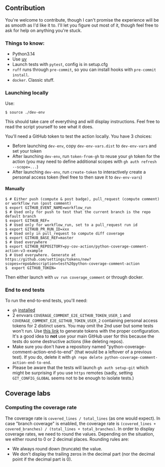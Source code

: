## Contribution

You're welcome to contribute, though I can't promise the experience will be as smooth as I'd like it to. I'll let you figure out most of it, though feel free to ask for help on anything you're stuck.

### Things to know:

- Python3.14
- Use [uv](https://docs.astral.sh/uv/)
- Launch tests with `pytest`, config is in setup.cfg
- `ruff` runs through `pre-commit`, so you can install hooks with `pre-commit install`.
- `docker`. Classic stuff.

### Launching locally

Use:

```console
$ source ./dev-env
```

This should take care of everything and will display instructions.
Feel free to read the script yourself to see what it does.

You'll need a GitHub token to test the action locally. You have 3 choices:

- Before launching `dev-env`, copy `dev-env-vars.dist` to `dev-env-vars` and
  set your token
- After launching `dev-env`, run `token-from-gh` to reuse your `gh` token
  for the action (you may need to define additional scopes with
  `gh auth refresh --scope=...`)
- After launching `dev-env`, run `create-token` to interactively create a
  personal access token (feel free to then save it to `dev-env-vars`)

#### Manually

```console
$ # Either push (compute & post badge), pull_request (compute comment) or workflow_run (post comment)
$ export GITHUB_EVENT_NAME=workflow_run
$ # Used only for push to test that the current branch is the repo default branch
$ export GITHUB_REF=
$ # Used only for workflow_run, set to a pull_request run id
$ export GITHUB_PR_RUN_ID=xxx
$ # Used only in pull_request to compute diff coverage
$ export GITHUB_BASE_REF=master
$ # Used everywhere
$ export GITHUB_REPOSITORY=py-cov-action/python-coverage-comment-action-v3-example
$ # Used everywhere. Generate at https://github.com/settings/tokens/new?scopes=repo&description=test%20python-coverage-comment-action
$  export GITHUB_TOKEN=
```

Then either launch with `uv run coverage_comment` or through docker.

### End to end tests

To run the end-to-end tests, you'll need:

- `gh` [installed](https://cli.github.com/)
- 2 envvars `COVERAGE_COMMENT_E2E_GITHUB_TOKEN_USER_1` and `COVERAGE_COMMENT_E2E_GITHUB_TOKEN_USER_2` containing
  personal access tokens for 2 distinct users. You may omit the 2nd user but
  some tests won't run. Use [this
  link](https://github.com/settings/tokens/new?scopes=repo,workflow,delete_repo&description=Python%20Coverage%20Comment%20Action%20CI%20-%20User%201)
  to generate tokens with the proper configuration.
  It's a good idea to **not** use your main GitHub user for this because the tests
  do some destructive actions (like deleting repos).
- Make sure you don't have a repository named "python-coverage-comment-action-end-to-end"
  (that would be a leftover of a previous test). If you do, delete it with
  `gh repo delete python-coverage-comment-action-end-to-end`.
- Please be aware that the tests will launch `gh auth setup-git` which might be
  surprising if you use `https` remotes (sadly, setting `GIT_CONFIG_GLOBAL`
  seems not to be enough to isolate tests.)

## Coverage labs

### Computing the coverage rate

The coverage rate is `covered_lines / total_lines` (as one would expect).
In case "branch coverage" is enabled, the coverage rate is
`(covered_lines + covered_branches) / (total_lines + total_branches)`.
In order to display coverage rates, we need to round the values. Depending on
the situation, we either round to 0 or 2 decimal places. Rounding rules are:

- We always round down (truncate) the value.
- We don't display the trailing zeros in the decimal part (nor the decimal point
  if the decimal part is 0).
